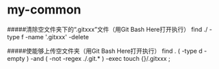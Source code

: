 # my-common


#####清除空文件夹下的“.gitxxx”文件（用Git Bash Here打开执行）
find ./ -type f -name '.gitxxx' -delete

#####使能够上传空文件夹（用Git Bash Here打开执行）
find . \( -type d -empty \) -and \( -not -regex ./\.git.* \) -exec touch {}/.gitxxx \;
